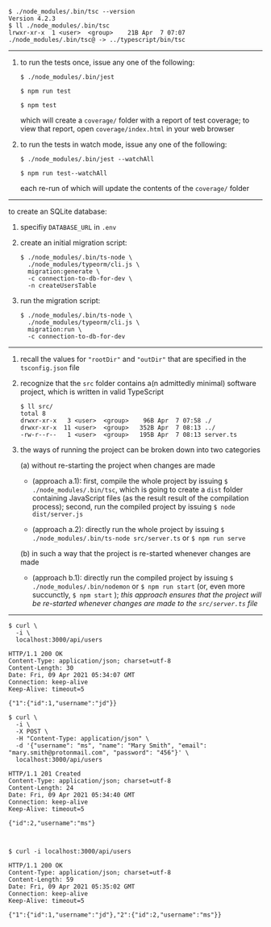 ```
$ ./node_modules/.bin/tsc --version
Version 4.2.3
$ ll ./node_modules/.bin/tsc 
lrwxr-xr-x  1 <user>  <group>    21B Apr  7 07:07 ./node_modules/.bin/tsc@ -> ../typescript/bin/tsc
```

---

1. to run the tests once, issue any one of the following:

    ```
    $ ./node_modules/.bin/jest
    ```

    ```
    $ npm run test
    ```

    ```
    $ npm test
    ```

    which will create a `coverage/` folder with a report of test coverage; to view that report, open `coverage/index.html` in your web browser

2. to run the tests in watch mode, issue any one of the following:

    ```
    $ ./node_modules/.bin/jest --watchAll
    ```

    ```
    $ npm run test--watchAll
    ```

    each re-run of which will update the contents of the `coverage/` folder

---

to create an SQLite database:

1. specifiy `DATABASE_URL` in `.env`

2. create an initial migration script:
    ```
    $ ./node_modules/.bin/ts-node \
      ./node_modules/typeorm/cli.js \
      migration:generate \
      -c connection-to-db-for-dev \
      -n createUsersTable
    ```

3. run the migration script:
    ```
    $ ./node_modules/.bin/ts-node \
      ./node_modules/typeorm/cli.js \
      migration:run \
      -c connection-to-db-for-dev
    ```

---

1. recall the values for `"rootDir"` and `"outDir"` that are specified in the `tsconfig.json` file

2. recognize that the `src` folder contains a(n admittedly minimal) software project, which is written in valid TypeScript

    ```
    $ ll src/
    total 8
    drwxr-xr-x   3 <user>  <group>    96B Apr  7 07:58 ./
    drwxr-xr-x  11 <user>  <group>   352B Apr  7 08:13 ../
    -rw-r--r--   1 <user>  <group>   195B Apr  7 08:13 server.ts
    ```

3. the ways of running the project can be broken down into two categories

    (a) without re-starting the project when changes are made
    
      - (approach a.1): first, compile the whole project by issuing `$ ./node_modules/.bin/tsc`, which is going to create a `dist` folder containing JavaScript files (as the result result of the compilation process); second, run the compiled project by issuing `$ node dist/server.js`

      - (approach a.2): directly run the whole project by issuing `$ ./node_modules/.bin/ts-node src/server.ts` or `$ npm run serve`

    (b) in such a way that the project is re-started whenever changes are made

      - (approach b.1): directly run the compiled project by issuing `$ ./node_modules/.bin/nodemon` or `$ npm run start` (or, even more succunctly, `$ npm start` ); _this approach ensures that the project will be re-started whenever changes are made to the `src/server.ts` file_

---

```
$ curl \
  -i \
  localhost:3000/api/users

HTTP/1.1 200 OK
Content-Type: application/json; charset=utf-8
Content-Length: 30
Date: Fri, 09 Apr 2021 05:34:07 GMT
Connection: keep-alive
Keep-Alive: timeout=5

{"1":{"id":1,"username":"jd"}}
```

```
$ curl \
  -i \
  -X POST \
  -H "Content-Type: application/json" \
  -d '{"username": "ms", "name": "Mary Smith", "email": "mary.smith@protonmail.com", "password": "456"}' \
  localhost:3000/api/users

HTTP/1.1 201 Created
Content-Type: application/json; charset=utf-8
Content-Length: 24
Date: Fri, 09 Apr 2021 05:34:40 GMT
Connection: keep-alive
Keep-Alive: timeout=5

{"id":2,"username":"ms"}



$ curl -i localhost:3000/api/users

HTTP/1.1 200 OK
Content-Type: application/json; charset=utf-8
Content-Length: 59
Date: Fri, 09 Apr 2021 05:35:02 GMT
Connection: keep-alive
Keep-Alive: timeout=5

{"1":{"id":1,"username":"jd"},"2":{"id":2,"username":"ms"}}
```